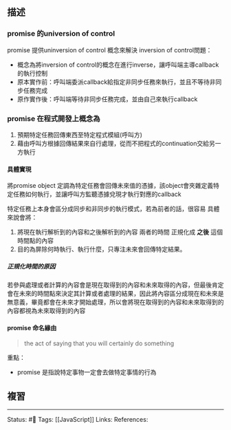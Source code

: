 ## 描述






### promise 的universion of control

promise 提供uninversion of control 概念來解決 inversion of control問題：
- 概念為將inversion of control的概念在進行inverse，讓呼叫端主導callback的執行控制
- 原本實作前：呼叫端委派callback給指定非同步任務來執行，並且不等待非同步任務完成
- 原作實作後：呼叫端等待非同步任務完成，並由自己來執行callback



### promise 在程式開發上概念為

1. 預期特定任務回傳東西至特定程式模組(呼叫方)
2. 藉由呼叫方根據回傳結果來自行處理，從而不把程式的continuation交給另一方執行


#### 具體實現
將promise object 定調為特定任務會回傳未來值的憑據，該object會夾雜定義特定任務如何執行，並讓呼叫方監聽憑據兌現才執行對應的callback


特定任務上本身會區分成同步和非同步的執行模式，若為前者的話，很容易
具體來說會將：
1. 將現在執行解析到的內容和之後解析到的內容 兩者的時間 正規化成 **之後** 這個時間點的內容
2. 目的為屏除何時執行、執行什麼，只專注未來會回傳特定結果。

##### 正規化時間的原因
若參與處理或者計算的內容會是現在取得到的內容和未來取得的內容，但最後肯定會在未來的時間點來決定其計算或者處理的結果，因此將內容區分成現在和未來是無意義，畢竟都會在未來才開始處理，所以會將現在取得到的內容和未來取得到的內容都視為未來取得到的內容


#### promise 命名緣由

> the act of saying that you will certainly do something

重點：
- promise 是指說特定事物一定會去做特定事情的行為


## 複習



---
Status: #🌱 
Tags:
[[JavaScript]]
Links:
References: